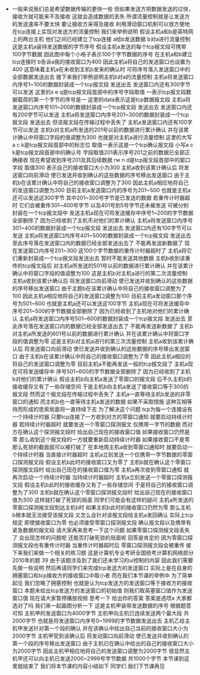 - 一般来说我们总是希望数据传输的更快一些
但如果发送方把数据发送的过快，接收方就可能来不及接收 这就会造成数据的丢失
所谓流量控制就是让发送方的发送速率不要太快
要让接收方来得及接收
利用滑动窗口机制可以很方便地在tcp连接上实现对发送方的流量控制
我们来举例说明
假设主机a和b是英特网上的两台主机
他们之间已经建立了tcp连接
a给b发送数据
b对a进行流量控制
这是主机a装待发送数据的字节序号
假设主机a发送的每个tcp报文段可携带100字节数据
因此图中每个小格子表示100个字节数据的序号
在主机a和b建立tcp连接时
b告诉a我的接收窗口为400
因此主机a将自己的发送窗口也设置为400
这意味着主机a在未收到主机b发来的确认时
可将序号落入发送窗口中的全部数据发送出去
接下来我们举例说明主机b对a的流量控制
主机a将发送窗口内序号1~100的数据封装成一个tcp报文段
发送出去
发送窗口内还有300字节可以发送
这里的s e q是tcp报文段首部中的序号字段取值
一表示tcp报文段数据载荷的第一个字节的序号是一
这里的data表示这是tcp数据报文段
主机a将发送窗口内序号101~200的数据封装成一个tcp报文段
发送出去
发送窗口内还有200字节可以发送
主机a将发送窗口内序号201~300的数据封装成一个tcp报文段
发送出去
但该报文段在传输过程中丢失了
主机a发送窗口内还有100字节可以发送
主机b对主机a所发送的201号以前的数据进行累计确认
并在该累计确认中将窗口字段的值调整为300
也就是对主机a进行流量控制
这里的大写a c k是tcp报文段首部中的标志位
取值一表示这是一个tcp确认报文段
小写a c k是tcp报文段首部中的确认号
字段取值201表示序号201之前的数据已全部正确接收
现在希望收到序号201及其后续数据
rw n d是tcp报文段首部中的窗口字段
取值300
表示自己的接收窗口大小为300
主机a收到该累计确认后
将发送窗口向前滑动
使已发送并收到确认的这些数据的序号移出发送窗口
由于主机b在该累计确认中将自己的接收窗口调整为了300
因此主机a相应地将自己的发送窗口调整为300
目前主机a发送窗口内的序号为201~500
也就是主机a还可以发送这300字节
其中201~300号字节是已发送的数据
若重传计时器超时
它们会被重传301~400号字节
以及401号到5号字节还未被发送
可被分别封装在一个tcp报文段中
发送主机a现在可将发送缓存中序号1~200的字节数据全部删除了
因为已经收到了主机币对他们的累计确认
主机a将发送窗口内序号301~400的数据封装成一个tcp报文段
发送出去
发送窗口内还有100字节可以发送
主机a将发送窗口内序号401~500的数据封装成一个tcp报文段
发送出去
至此序号落在发送窗口内的数据已经全部发送出去了
不能再发送新数据了
现在发送窗口内序号201~300
这100个字节数据的重传计时器超时了
主机a将它们重新封装成一个tcp报文段发送出去
暂时不能发送其他数据
主机b收到该重传的tcp报文段后
对主机a所发送的501号以前的数据进行累计确认
并在该累计确认中将窗口字段的值调整为100
这是主机b对主机a进行的第二次流量控制
主机a收到该累计确认后
将发送窗口向前滑动
使已发送并收到确认的这些数据的序号移出发送窗口
由于主题b在该累计确认中将自己的接收窗口调整为了100
因此主机a相应地将自己的发送窗口调整为100
目前主机a发动窗口那个序号为501~600
也就是主机a还可以发送这100字节
主机a现在可将发送缓存中
序号201~500的字节数据全部删除了
因为已经收到了主机地对他们的累计确认
主机a将发送窗口内序号501~600的数据封装成一个tcp报文段
发送出去
至此序号落在发送窗口内的数据已经全部发送出去了
不能再发送新数据了
主机b对主机a所发送的601号以前的数据进行累计确认
并在该累计确认中将窗口字段的值调整为零
这是主机b对主机a进行的第三次流量控制
主机a收到该累计确认后
将发送窗口向前滑动
使已发送并收到确认的这些数据的序号移出发送窗口
由于主机b在该累计确认中将自己的接收窗口调整为了零
因此主机a相应的将自己的发送窗口调整为零
目前主机a不能再发送一般的tcp报文段了
主机a现在可将发送缓存中
序号501~600的字节数据全部删除了
因为已经收到了主机b对他们的累计确认
假设主机b向主机a发送了零窗口的报文段
后不久主机b的接收缓存又有了一些存储空间
于是主机b向主机a发送了接收窗口等于300的报文段
然而这个报文段在传输过程中丢失了
主机a一直等待主机b发送的非零窗口的通知
而主机b也一直等待主机a发送的数据
如果不采取措施
这种互相等待而形成的思索局面将一直持续下去
为了解决这个问题
tcp为每一个连接设有一个持续计时器
只要tcp连接了一方收到对方的零窗口通知
就要启动持续计时器
若持续计时器超时
就要发送一个零窗口探测报文
仅携带一字节的数据
而对方在确认这个探测报文段时
给出自己现在的接收窗口值
如果接收窗口仍然是零
那么收到这个报文段的一方就要重新启动持续计时器
如果接收窗口不是零
那么死锁的截面就可以被打破了
在本地周主机a收到零窗口通知时
就要启动一个持续计时器
当直接计时器超时
主机a立刻发送一个仅携带一字节数据的零窗口探测报文段
假设主机b此时的接收窗口又为零了
主机b就在确认这个零窗口探测报文段时
给出自己现在的接收窗口值为零
主机a再次收到零窗口通知
就再次启动一个持续计时器
当持续计时器超时
主机a立刻发送一个零窗口探测报文段
假设主机b此时的接收缓存又有了一些存储空间
于是将自己的接收窗口调整为了300
主机b就在确认这个零窗口探测报文段时
给出自己现在的接收窗口值为300
这样就打破了死锁的局面
同学们可能会有这样的疑问
主机a所发送的零窗口探测报文段到达主机b时
如果主机b此时的接收窗口仍然为零
那么主机b根本就无法接受该报文段
又怎么会针对该报文段给主机a发回确认
实际上tcp规定
即使接收窗口为零
也必须接受零窗口探测报文段
确认报文段以及携带有紧急数据的报文段
请大家再来思考一下这个问题
如果零窗口探测报文段丢失了
会出现怎样的问题呢
还能否打破死锁的局面呢
回答是肯定的
因为零窗口探测报文段也有重传计时器
当重传计时器超时后
零窗口探测报文段会被重传
接下来我们来做一个相关的练习题
这是计算机专业考研全国统考计算机网络部分2010年的题
39
由于该题涉及到了我们还未学习的ui控制的内容
因此我们需要先做一些说明
然后再请同学们来完成tcp发送方的发送窗口
实际上是在自身的拥塞窗口和tcp接收方的接收窗口中取小者
而在我们本节课的举例中
为了简单起见
我们忽略了拥塞控制
也就是认为tcp发送方的发送窗口等于接收方的接收窗口
本题未给出tcp发送方的发送窗口的初始值
则我们取英塞窗口值作为发送窗口值
现在请大家暂停播放视频
思考一下
给出你的答案
答案是选项a
大家都选对了吗
我们来一起画图分析一下
这是主机甲装带发送数据的序号
根据题意可知
主机甲的发送窗口为4000字节
主机甲向主机已连续发送两个最大段
共2000字节
也就是将发送窗口内序号0~1999的字节数据发送出去
主机乙给主机甲发送针对第一个段的确认
并在该确认中给出自己当前的接收窗口大小为2000字节
主机甲受到该确认后
将发动窗口向前滑动
使已发送并收到确认的第一个段的序号移出发送窗口
由于主机已在确认中给出的自己的接收窗口大小为2000字节
因此主机甲相应地将自己的发送窗口调整为2000字节
很显然主机甲还可以向主机已发送2000~2999号字节数据
共1000个字节
本节课到这里就结束了
我们将本节课的内容小结如下
同学们
我们下节课再见

